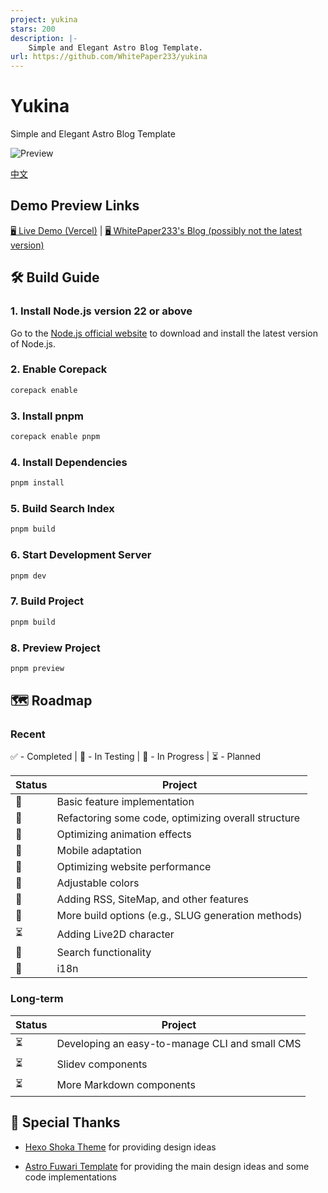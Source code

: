 ```yaml
---
project: yukina
stars: 200
description: |-
    Simple and Elegant Astro Blog Template.
url: https://github.com/WhitePaper233/yukina
---
```


# Yukina

Simple and Elegant Astro Blog Template

![Preview](https://s2.loli.net/2025/01/26/S4URrsj9TFgOKAp.webp)

[中文](https://github.com/WhitePaper233/yukina/blob/main/README_zh.md)

## Demo Preview Links

[🖥️ Live Demo (Vercel)](https://yukina-blog.vercel.app) |
[🖥️ WhitePaper233's Blog (possibly not the latest version)](https://whitepaper233.top/)

## 🛠️ Build Guide

### 1. Install Node.js version 22 or above

Go to the [Node.js official website](https://nodejs.org/) to download and install the latest version of Node.js.

### 2. Enable Corepack

```bash
corepack enable
```

### 3. Install pnpm

```bash
corepack enable pnpm
```

### 4. Install Dependencies

```bash
pnpm install
```

### 5. Build Search Index

```bash
pnpm build
```

### 6. Start Development Server

```bash
pnpm dev
```

### 7. Build Project

```bash
pnpm build
```

### 8. Preview Project

```bash
pnpm preview
```

## 🗺️ Roadmap

### Recent

✅ - Completed | 🧪 - In Testing | 🚧 - In Progress | ⏳ - Planned

| Status | Project                                             |
| ------ | --------------------------------------------------- |
| 🧪     | Basic feature implementation                        |
| 🧪     | Refactoring some code, optimizing overall structure |
| 🧪     | Optimizing animation effects                        |
| 🧪     | Mobile adaptation                                   |
| 🚧     | Optimizing website performance                      |
| 🧪     | Adjustable colors                                   |
| 🧪     | Adding RSS, SiteMap, and other features             |
| 🧪     | More build options (e.g., SLUG generation methods)  |
| ⏳     | Adding Live2D character                             |
| 🧪     | Search functionality                                |
| 🧪     | i18n                                                |

### Long-term

| Status | Project                                        |
| ------ | ---------------------------------------------- |
| ⏳     | Developing an easy-to-manage CLI and small CMS |
| ⏳     | Slidev components                              |
| ⏳     | More Markdown components                       |

## 🙏 Special Thanks

- [Hexo Shoka Theme](https://github.com/amehime/hexo-theme-shoka) for providing design ideas

- [Astro Fuwari Template](https://github.com/saicaca/fuwari) for providing the main design ideas and some code implementations

